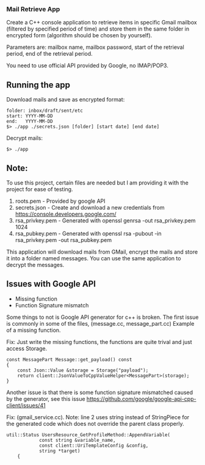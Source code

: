 ### Mail Retrieve App
Create a C++ console application to retrieve items in specific Gmail mailbox
(filtered by specified period of time) and store them in the same folder in encrypted form
(algorithm should be chosen by yourself).

Parameters are: mailbox name, mailbox password, start of the retrieval period,
end of the retrieval period.

You need to use official API provided by Google, no IMAP/POP3.


## Running the app
Download mails and save as encrypted format:

    folder: inbox/draft/sent/etc
    start: YYYY-MM-DD
    end:   YYYY-MM-DD
    $> ./app ./secrets.json [folder] [start date] [end date] 

Decrypt mails:

    $> ./app
    


## Note:
To use this project, certain files are needed but I am providing it with the project for ease of testing.

1. roots.pem       - Provided by google API
2. secrets.json    - Create and download a new credentials from https://console.developers.google.com/
3. rsa_privkey.pem - Generated with openssl genrsa -out rsa_privkey.pem 1024
4. rsa_pubkey.pem  - Generated with openssl rsa -pubout -in rsa_privkey.pem -out rsa_pubkey.pem

This application will download mails from GMail, encrypt the mails and store it into a folder named messages.
You can use the same application to decrypt the messages.


## Issues with Google API
- Missing function
- Function Signature mismatch

Some things to not is Google API generator for c++ is broken.
The first issue is commonly in some of the files, (message.cc, message_part.cc)
Example of a missing function.

Fix: Just write the missing functions, the functions are quite trival
and just access Storage.

    const MessagePart Message::get_payload() const
    {
        const Json::Value &storage = Storage("payload");
        return client::JsonValueToCppValueHelper<MessagePart>(storage);
    }

Another issue is that there is some function signature mismatched caused by the generator, 
see this issue
https://github.com/google/google-api-cpp-client/issues/41

Fix: (gmail_service.cc).
Note: line 2 uses string instead of StringPiece for the generated code which does not
override the parent class properly.

    util::Status UsersResource_GetProfileMethod::AppendVariable(
                const string &variable_name,
                const client::UriTemplateConfig &config,
                string *target)
        {
